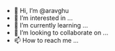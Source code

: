 - 👋 Hi, I’m @aravghu
- 👀 I’m interested in ...
- 🌱 I’m currently learning ...
- 💞️ I’m looking to collaborate on ...
- 📫 How to reach me ...

<!---
aravghu/aravghu is a ✨ special ✨ repository because its `README.md` (this file) appears on your GitHub profile.
You can click the Preview link to take a look at your changes.
--->
